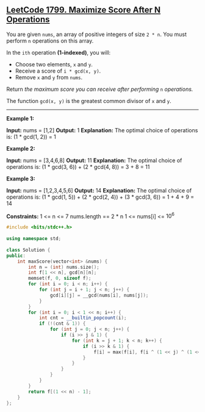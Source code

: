## [LeetCode 1799. Maximize Score After N Operations](https://leetcode.cn/problems/maximize-score-after-n-operations/description/)
You are given `nums`, an array of positive integers of size `2 * n`. You must perform `n` operations on this array.

In the `ith` operation **(1-indexed)**, you will:

-   Choose two elements, `x` and `y`.
-   Receive a score of `i * gcd(x, y)`.
-   Remove `x` and `y` from `nums`.

Return _the maximum score you can receive after performing_ `n` _operations._

The function `gcd(x, y)` is the greatest common divisor of `x` and `y`.

---

**Example 1:**

**Input:** nums = [1,2]
**Output:** 1
**Explanation:** The optimal choice of operations is:
(1 * gcd(1, 2)) = 1

**Example 2:**

**Input:** nums = [3,4,6,8]
**Output:** 11
**Explanation:** The optimal choice of operations is:
(1 * gcd(3, 6)) + (2 * gcd(4, 8)) = 3 + 8 = 11

**Example 3:**

**Input:** nums = [1,2,3,4,5,6]
**Output:** 14
**Explanation:** The optimal choice of operations is:
(1 * gcd(1, 5)) + (2 * gcd(2, 4)) + (3 * gcd(3, 6)) = 1 + 4 + 9 = 14

**Constraints:**
1 <= n <= 7
nums.length == 2 * n
1 <= nums[i] <= $10^6$

```cpp
#include <bits/stdc++.h>  
  
using namespace std;  
  
class Solution {  
public:  
    int maxScore(vector<int> &nums) {  
        int n = (int) nums.size();  
        int f[1 << n], gcd[n][n];  
        memset(f, 0, sizeof f);  
        for (int i = 0; i < n; i++) {  
            for (int j = i + 1; j < n; j++) {  
                gcd[i][j] = __gcd(nums[i], nums[j]);  
            }  
        }  
        for (int i = 0; i < 1 << n; i++) {  
            int cnt = __builtin_popcount(i);  
            if (!(cnt & 1)) {  
                for (int j = 0; j < n; j++) {  
                    if (i >> j & 1) {  
                        for (int k = j + 1; k < n; k++) {  
                            if (i >> k & 1) {  
                                f[i] = max(f[i], f[i ^ (1 << j) ^ (1 << k)] + ((n - cnt) / 2 + 1) * gcd[j][k]);  
                            }  
                        }  
                    }  
                }  
            }  
        }  
        return f[(1 << n) - 1];  
    }  
};
```